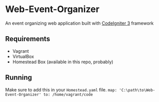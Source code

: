 # Web-Event-Organizer
An event organizing web application built with [CodeIgniter 3](https://codeigniter.com/) framework

## Requirements
- Vagrant
- VirtualBox
- Homestead Box (available in this repo, probably)

## Running
Make sure to add this in your `Homestead.yaml` file.
``
map: 'C:\path\to\Web-Event-Organizer'
to: /home/vagrant/code
``
